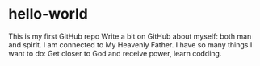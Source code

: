 # hello-world
This is my first GitHub repo
Write a bit on GitHub about myself: both man and spirit. I am connected to My Heavenly Father.
I have so many things I want to do: Get closer to God and receive power, learn codding. 
